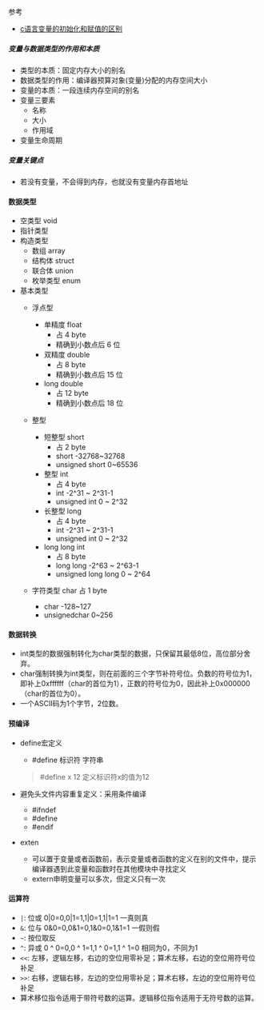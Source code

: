 参考
- [c语言变量的初始化和赋值的区别](https://blog.csdn.net/Com_ma/article/details/78546846)

##### 变量与数据类型的作用和本质
- 类型的本质：固定内存大小的别名
- 数据类型的作用：编译器预算对象(变量)分配的内存空间大小
- 变量的本质：一段连续内存空间的别名
- 变量三要素
  - 名称
  - 大小
  - 作用域
- 变量生命周期

##### 变量关键点
- 若没有变量，不会得到内存，也就没有变量内存首地址



#### 数据类型
 - 空类型  void
  - 指针类型
  - 构造类型
    - 数组    array
    - 结构体  struct
    - 联合体  union
    - 枚举类型 enum
  - 基本类型
    - 浮点型
      - 单精度 float  
        - 占 4 byte
        - 精确到小数点后 6 位
      - 双精度 double 
        - 占 8 byte
        - 精确到小数点后 15 位
      - long double  
        - 占 12 byte
        - 精确到小数点后 18 位
    - 整型
      - 短整型 short  
        - 占 2 byte
        - short  -32768~32768 
        - unsigned short     0~65536 
      - 整型   int    
        - 占 4 byte
        - int                   -2^31 ~ 2^31-1
        - unsigned int          0 ~ 2^32
      - 长整型 long   
        - 占 4 byte
        - int                   -2^31 ~ 2^31-1
        - unsigned int          0 ~ 2^32
      - long long int 
        - 占 8 byte
        - long long            -2^63 ~ 2^63-1
        - unsigned long long   0 ~ 2^64

    - 字符类型 char   占 1 byte    
      - char    -128~127
      - unsignedchar      0~256


#### 数据转换
- int类型的数据强制转化为char类型的数据，只保留其最低8位，高位部分舍弃。
- char强制转换为int类型，则在前面的三个字节补符号位。负数的符号位为1，即补上0xffffff（char的首位为1），正数的符号位为0，因此补上0x000000（char的首位为0）。
- 一个ASCII码为1个字节，2位数。


#### 预编译
- define宏定义
  - #define 标识符 字符串
  > #define x 12   定义标识符x的值为12


- 避免头文件内容重复定义：采用条件编译
  - #ifndef
  - #define
  - #endif


- exten 
  - 可以置于变量或者函数前，表示变量或者函数的定义在别的文件中，提示编译器遇到此变量和函数时在其他模块中寻找定义
  - extern申明变量可以多次，但定义只有一次


#### 运算符
  - `|`: 位或  0|0=0,0|1=1,1|0=1,1|1=1   一真则真
  - `&`: 位与  0&0=0,0&1=0,1&0=0,1&1=1   一假则假
  - `~`: 按位取反
  - `^`: 异或  0 ^ 0=0,0 ^ 1=1,1 ^ 0=1,1 ^ 1=0     相同为0，不同为1
  - `<<`: 左移，逻辑左移，右边的空位用零补足；算术左移，右边的空位用符号位补足
  - `>>`: 右移，逻辑右移，左边的空位用零补足；算术右移，左边的空位用符号位补足
  - 算术移位指令适用于带符号数的运算。逻辑移位指令适用于无符号数的运算。 



